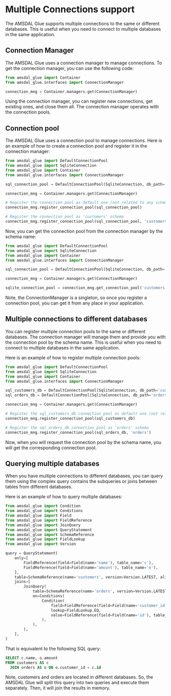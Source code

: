 # Multiple Connections support

The AMSDAL Glue supports multiple connections to the same or different databases. This is useful when you need to
connect to multiple databases in the same application.

## Connection Manager

The AMSDAL Glue uses a connection manager to manage connections. To get the connection manager, you can use the
following code:

```python
from amsdal_glue import Container
from amsdal_glue.interfaces import ConnectionManager

connection_mng = Container.managers.get(ConnectionManager)
```

Using the connection manager, you can register new connections, get existing ones, and close them all.
The connection manager operates with the connection pools.

## Connection pool

The AMSDAL Glue uses a connection pool to manage connections.
Here is an example of how to create a connection pool and register it in the connection manager:

```python
from amsdal_glue import DefaultConnectionPool
from amsdal_glue import SqliteConnection
from amsdal_glue import Container
from amsdal_glue.interfaces import ConnectionManager

sql_connection_pool = DefaultConnectionPool(SqliteConnection, db_path='customers.sqlite', check_same_thread=False)

connection_mng = Container.managers.get(ConnectionManager)

# Register the connection pool as default one (not related to any schema)
connection_mng.register_connection_pool(sql_connection_pool)

# Register the connection pool as 'customers' schema
connection_mng.register_connection_pool(sql_connection_pool, 'customers')
```

Now, you can get the connection pool from the connection manager by the schema name:

```python
from amsdal_glue import DefaultConnectionPool
from amsdal_glue import SqliteConnection
from amsdal_glue import Container
from amsdal_glue.interfaces import ConnectionManager

sql_connection_pool = DefaultConnectionPool(SqliteConnection, db_path='customers.sqlite', check_same_thread=False)

connection_mng = Container.managers.get(ConnectionManager)

sqlite_connection_pool = connection_mng.get_connection_pool('customers')
```

Note, the ConnectionManager is a singleton, so once you register a connection pool, you can get it from any place in
your application.

## Multiple connections to different databases

You can register multiple connection pools to the same or different databases.
The connection manager will manage them and provide you with the connection pool by the schema name. This is useful when
you need to connect to multiple databases in the same application.

Here is an example of how to register multiple connection pools:

```python
from amsdal_glue import DefaultConnectionPool
from amsdal_glue import SqliteConnection
from amsdal_glue import Container
from amsdal_glue.interfaces import ConnectionManager

sql_customers_db = DefaultConnectionPool(SqliteConnection, db_path='customers.sqlite', check_same_thread=False)
sql_orders_db = DefaultConnectionPool(SqliteConnection, db_path='orders.sqlite', check_same_thread=False)

connection_mng = Container.managers.get(ConnectionManager)

# Register the sql_customers_db connection pool as default one (not related to any schema)
connection_mng.register_connection_pool(sql_customers_db)

# Register the sql_orders_db connection pool as 'orders' schema
connection_mng.register_connection_pool(sql_orders_db, 'orders')
```

Now, when you will request the connection pool by the schema name, you will get the corresponding connection pool.

## Querying multiple databases

When you have multiple connections to different databases, you can query them using the complex query contains the
subqueries or joins between tables from different databases.

Here is an example of how to query multiple databases:

```python
from amsdal_glue import Condition
from amsdal_glue import Conditions
from amsdal_glue import Field
from amsdal_glue import FieldReference
from amsdal_glue import JoinQuery
from amsdal_glue import QueryStatement
from amsdal_glue import SchemaReference
from amsdal_glue import FieldLookup
from amsdal_glue import Version

query = QueryStatement(
    only=[
        FieldReference(field=Field(name='name'), table_name='c'),
        FieldReference(field=Field(name='amount'), table_name='o'),
    ],
    table=SchemaReference(name='customers', version=Version.LATEST, alias='c'),
    joins=[
        JoinQuery(
            table=SchemaReference(name='orders', version=Version.LATEST, alias='o'),
            on=Conditions(
                Condition(
                    field=FieldReference(field=Field(name='customer_id'), table_name='o'),
                    lookup=FieldLookup.EQ,
                    value=FieldReference(field=Field(name='id'), table_name='c'),
                ),
            ),
        ),
    ],
)
```

That is equivalent to the following SQL query:

```sql
SELECT c.name, o.amount
FROM customers AS c
  JOIN orders AS o ON o.customer_id = c.id
```

Note, customers and orders are located in different databases. So, the AMSDAL Glue will split this query into two
queries and execute them separately. Then, it will join the results in memory.
